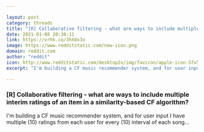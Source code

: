 ```yaml
---

layout: post
category: threads
title: "[R] Collaborative filtering - what are ways to include multiple interim ratings of an item in a similarity-based CF algorithm?"
date: 2021-01-08 20:38:11
link: https://vrhk.co/3hX0x3o
image: https://www.redditstatic.com/new-icon.png
domain: reddit.com
author: "reddit"
icon: http://www.redditstatic.com/desktop2x/img/favicon/apple-icon-57x57.png
excerpt: "I'm building a CF music recommender system, and for user input I have multiple (10) ratings from each user for every (10) interval of each song..."

---
```


### [R] Collaborative filtering - what are ways to include multiple interim ratings of an item in a similarity-based CF algorithm?

I'm building a CF music recommender system, and for user input I have multiple (10) ratings from each user for every (10) interval of each song...